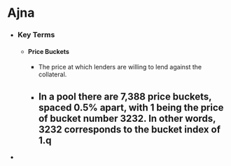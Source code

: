 # Ajna
- ### Key Terms
	- #### Price Buckets
		- The price at which lenders are willing to lend against the collateral.
		- In a pool there are 7,388 price buckets, spaced 0.5% apart, with 1 being the price of bucket number 3232. In other words, 3232 corresponds to the bucket index of 1.q
			-
-